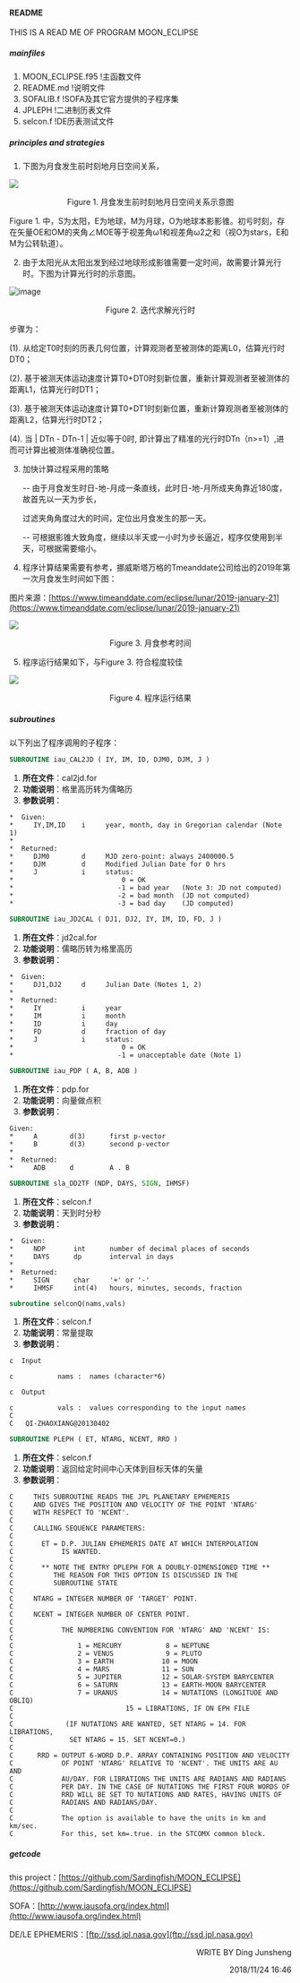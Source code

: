 #### README

THIS IS A READ ME OF PROGRAM MOON_ECLIPSE



##### mainfiles

1. MOON_ECLIPSE.f95              !主函数文件
2. README.md                     !说明文件
3. SOFALIB.f                     !SOFA及其它官方提供的子程序集
4. JPLEPH                        !二进制历表文件
5. selcon.f                      !DE历表测试文件



##### principles and strategies

1. 下图为月食发生前时刻地月日空间关系，

![](https://github.com/Sardingfish/MOON_ECLIPSE/blob/master/picture/orig.png)

<p align = "center">Figure 1. 月食发生前时刻地月日空间关系示意图</p>

Figure 1. 中，S为太阳，E为地球，M为月球，O为地球本影影锥。初亏时刻，存在矢量OE和OM的夹角∠MOE等于视差角ω1和视差角ω2之和（视O为stars，E和M为公转轨道）。



2. 由于太阳光从太阳出发到经过地球形成影锥需要一定时间，故需要计算光行时。下图为计算光行时的示意图。

![image](https://github.com/Sardingfish/MOON_ECLIPSE/blob/master/picture/lighttime.png)

<p align = "center">Figure 2. 迭代求解光行时</p>

步骤为：

(1). 从给定T0时刻的历表⼏何位置，计算观测者⾄被测体的距离L0，估算光⾏时DT0；

(2). 基于被测天体运动速度计算T0+DT0时刻新位置，重新计算观测者⾄被测体的距离L1，估算光⾏时DT1；

(3). 基于被测天体运动速度计算T0+DT1时刻新位置，重新计算观测者⾄被测体的距离L2，估算光⾏时DT2；

(4). 当 | DTn - DTn-1 | 近似等于0时, 即计算出了精准的光⾏时DTn（n>=1）,进⽽可计算出被测体准确视位置。



3. 加快计算过程采用的策略

   -- 由于月食发生时日-地-月成一条直线，此时日-地-月所成夹角靠近180度，故首先以一天为步长，

   过滤夹角角度过大的时间，定位出月食发生的那一天。

   -- 可根据影锥大致角度，继续以半天或一小时为步长逼近，程序仅使用到半天，可根据需要缩小。
   
   
   
4. 程序计算结果需要有参考，挪威斯塔万格的Tmeanddate公司给出的2019年第一次月食发生时间如下图：

图片来源：[https://www.timeanddate.com/eclipse/lunar/2019-january-21](https://www.timeanddate.com/eclipse/lunar/2019-january-21)

![](https://github.com/Sardingfish/MOON_ECLIPSE/blob/master/picture/reference.png)

<p align = "center">Figure 3. 月食参考时间</p>




5. 程序运行结果如下，与Figure 3. 符合程度较佳

![](https://github.com/Sardingfish/MOON_ECLIPSE/blob/master/picture/result.png)
<p align = "center">Figure 4. 程序运行结果</p>


##### subroutines

以下列出了程序调用的子程序：

```fortran
SUBROUTINE iau_CAL2JD ( IY, IM, ID, DJM0, DJM, J )
```

1. **所在文件**：cal2jd.for
2. **功能说明**：格里高历转为儒略历
3. **参数说明**：

```
*  Given:
*     IY,IM,ID    i     year, month, day in Gregorian calendar (Note 1)
*
*  Returned:
*     DJM0        d     MJD zero-point: always 2400000.5
*     DJM         d     Modified Julian Date for 0 hrs
*     J           i     status:
*                           0 = OK
*                          -1 = bad year   (Note 3: JD not computed)
*                          -2 = bad month  (JD not computed)
*                          -3 = bad day    (JD computed)
```



```fortran
SUBROUTINE iau_JD2CAL ( DJ1, DJ2, IY, IM, ID, FD, J )
```

1. **所在文件**：jd2cal.for
2. **功能说明**：儒略历转为格里高历
3. **参数说明**：

```
*  Given:
*     DJ1,DJ2     d     Julian Date (Notes 1, 2)
*
*  Returned:
*     IY          i     year
*     IM          i     month
*     ID          i     day
*     FD          d     fraction of day
*     J           i     status:
*                           0 = OK
*                          -1 = unacceptable date (Note 1)
```



```fortran
SUBROUTINE iau_PDP ( A, B, ADB )
```

1. **所在文件**：pdp.for
2. **功能说明**：向量做点积
3. **参数说明**：

```
Given:
*     A        d(3)      first p-vector
*     B        d(3)      second p-vector
*
*  Returned:
*     ADB      d         A . B
```



```fortran
SUBROUTINE sla_DD2TF (NDP, DAYS, SIGN, IHMSF)
```

1. **所在文件**：selcon.f
2. **功能说明**：天到时分秒
3. **参数说明**：

```
*  Given:
*     NDP       int      number of decimal places of seconds
*     DAYS      dp       interval in days
*
*  Returned:
*     SIGN      char     '+' or '-'
*     IHMSF     int(4)   hours, minutes, seconds, fraction
```



```fortran
subroutine selconQ(nams,vals)
```

1. **所在文件**：selcon.f
2. **功能说明**：常量提取
3. **参数说明**：

```
c  Input 

c           nams :  names (character*6)

c  Output

c           vals :  values corresponding to the input names
C
C   QI-ZHAOXIANG@20130402

```



```fortran
SUBROUTINE PLEPH ( ET, NTARG, NCENT, RRD )
```

1. **所在文件**：selcon.f
2. **功能说明**：返回给定时间中心天体到目标天体的矢量
3. **参数说明**：

```
C     THIS SUBROUTINE READS THE JPL PLANETARY EPHEMERIS
C     AND GIVES THE POSITION AND VELOCITY OF THE POINT 'NTARG'
C     WITH RESPECT TO 'NCENT'.
C
C     CALLING SEQUENCE PARAMETERS:
C
C       ET = D.P. JULIAN EPHEMERIS DATE AT WHICH INTERPOLATION
C            IS WANTED.
C
C       ** NOTE THE ENTRY DPLEPH FOR A DOUBLY-DIMENSIONED TIME **
C          THE REASON FOR THIS OPTION IS DISCUSSED IN THE
C          SUBROUTINE STATE
C
C     NTARG = INTEGER NUMBER OF 'TARGET' POINT.
C
C     NCENT = INTEGER NUMBER OF CENTER POINT.
C
C            THE NUMBERING CONVENTION FOR 'NTARG' AND 'NCENT' IS:
C
C                1 = MERCURY           8 = NEPTUNE
C                2 = VENUS             9 = PLUTO
C                3 = EARTH            10 = MOON
C                4 = MARS             11 = SUN
C                5 = JUPITER          12 = SOLAR-SYSTEM BARYCENTER
C                6 = SATURN           13 = EARTH-MOON BARYCENTER
C                7 = URANUS           14 = NUTATIONS (LONGITUDE AND OBLIQ)
C                            15 = LIBRATIONS, IF ON EPH FILE
C
C             (IF NUTATIONS ARE WANTED, SET NTARG = 14. FOR LIBRATIONS,
C              SET NTARG = 15. SET NCENT=0.)
C
C      RRD = OUTPUT 6-WORD D.P. ARRAY CONTAINING POSITION AND VELOCITY
C            OF POINT 'NTARG' RELATIVE TO 'NCENT'. THE UNITS ARE AU AND
C            AU/DAY. FOR LIBRATIONS THE UNITS ARE RADIANS AND RADIANS
C            PER DAY. IN THE CASE OF NUTATIONS THE FIRST FOUR WORDS OF
C            RRD WILL BE SET TO NUTATIONS AND RATES, HAVING UNITS OF
C            RADIANS AND RADIANS/DAY.
C
C            The option is available to have the units in km and km/sec.
C            For this, set km=.true. in the STCOMX common block.
```



##### getcode

this project：[https://github.com/Sardingfish/MOON_ECLIPSE](https://github.com/Sardingfish/MOON_ECLIPSE)

SOFA：[http://www.iausofa.org/index.html](http://www.iausofa.org/index.html)

DE/LE EPHEMERIS：[ftp://ssd.jpl.nasa.gov](ftp://ssd.jpl.nasa.gov)

<p align = "right">WRITE BY Ding Junsheng</p>
<p align = "right">2018/11/24 16:46</p>


